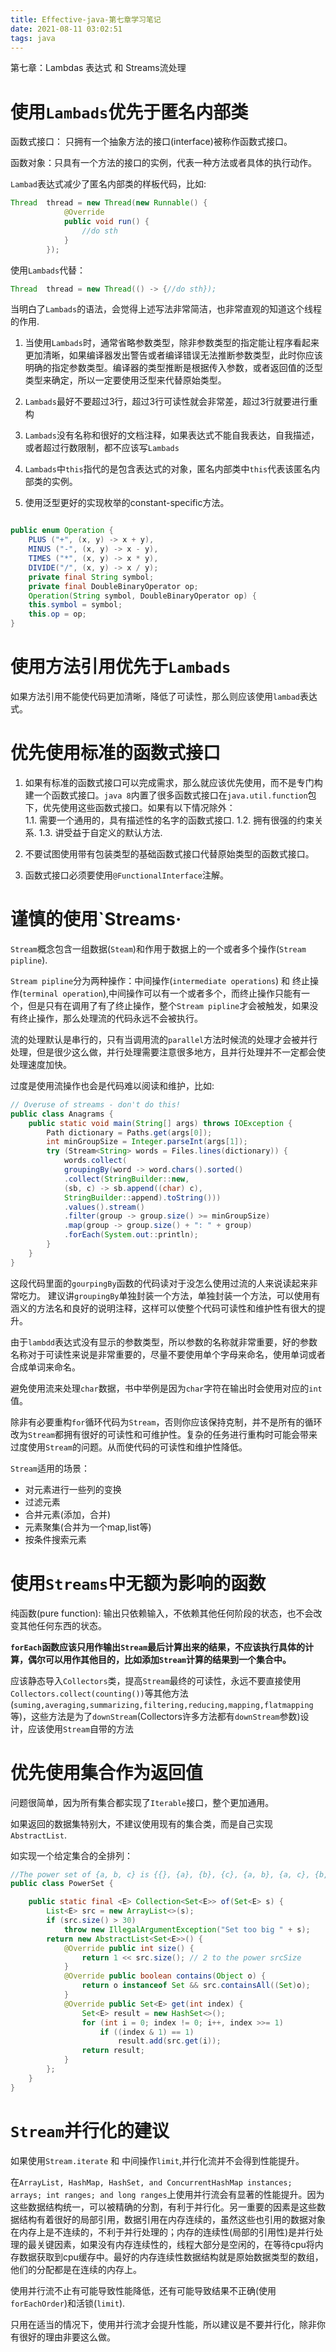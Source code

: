 ```yaml
---
title: Effective-java-第七章学习笔记
date: 2021-08-11 03:02:51
tags: java
---
```


第七章：Lambdas 表达式 和 Streams流处理

<!--more-->


# 使用`Lambads`优先于匿名内部类

函数式接口： 只拥有一个抽象方法的接口(interface)被称作函数式接口。

函数对象：只具有一个方法的接口的实例，代表一种方法或者具体的执行动作。


`Lambad`表达式减少了匿名内部类的样板代码，比如: 
```java
Thread  thread = new Thread(new Runnable() {
            @Override
            public void run() {
                //do sth
            }
        });
```
使用`Lambads`代替：
```java
Thread  thread = new Thread(() -> {//do sth});
```
当明白了`Lambads`的语法，会觉得上述写法非常简洁，也非常直观的知道这个线程的作用.

1. 当使用`Lambads`时，通常省略参数类型，除非参数类型的指定能让程序看起来更加清晰，如果编译器发出警告或者编译错误无法推断参数类型，此时你应该明确的指定参数类型。编译器的类型推断是根据传入参数，或者返回值的泛型类型来确定，所以一定要使用泛型来代替原始类型。

2. `Lambads`最好不要超过3行，超过3行可读性就会非常差，超过3行就要进行重构

3. `Lambads`没有名称和很好的文档注释，如果表达式不能自我表达，自我描述，或者超过行数限制，都不应该写`Lambads`

4. `Lambads`中`this`指代的是包含表达式的对象，匿名内部类中`this`代表该匿名内部类的实例。

6. 使用泛型更好的实现枚举的constant-specific方法。
```java

public enum Operation {
    PLUS ("+", (x, y) -> x + y),
    MINUS ("-", (x, y) -> x - y),
    TIMES ("*", (x, y) -> x * y),
    DIVIDE("/", (x, y) -> x / y);
    private final String symbol;
    private final DoubleBinaryOperator op;
    Operation(String symbol, DoubleBinaryOperator op) {
    this.symbol = symbol;
    this.op = op;
}
```


# 使用方法引用优先于`Lambads`

如果方法引用不能使代码更加清晰，降低了可读性，那么则应该使用`lambad`表达式。


# 优先使用标准的函数式接口


1. 如果有标准的函数式接口可以完成需求，那么就应该优先使用，而不是专门构建一个函数式接口。`java 8`内置了很多函数式接口在`java.util.function`包下，优先使用这些函数式接口。如果有以下情况除外：  
  1.1. 需要一个通用的，具有描述性的名字的函数式接口.
  1.2. 拥有很强的约束关系.
  1.3. 讲受益于自定义的默认方法.


2. 不要试图使用带有包装类型的基础函数式接口代替原始类型的函数式接口。

3. 函数式接口必须要使用`@FunctionalInterface`注解。



# 谨慎的使用`Streams·

`Stream`概念包含一组数据(`Steam`)和作用于数据上的一个或者多个操作(`Stream pipline`).

`Stream pipline`分为两种操作：中间操作(`intermediate operations`) 和 终止操作(`terminal operation`),中间操作可以有一个或者多个，而终止操作只能有一个，但是只有在调用了有了终止操作，整个`Stream pipline`才会被触发，如果没有终止操作，那么处理流的代码永远不会被执行。

流的处理默认是串行的，只有当调用流的`parallel`方法时候流的处理才会被并行处理，但是很少这么做，并行处理需要注意很多地方，且并行处理并不一定都会使处理速度加快。

过度是使用流操作也会是代码难以阅读和维护，比如: 
```java
// Overuse of streams - don't do this!
public class Anagrams {
    public static void main(String[] args) throws IOException {
        Path dictionary = Paths.get(args[0]);
        int minGroupSize = Integer.parseInt(args[1]);
        try (Stream<String> words = Files.lines(dictionary)) {
            words.collect(
            groupingBy(word -> word.chars().sorted()
            .collect(StringBuilder::new,
            (sb, c) -> sb.append((char) c),
            StringBuilder::append).toString()))
            .values().stream()
            .filter(group -> group.size() >= minGroupSize)
            .map(group -> group.size() + ": " + group)
            .forEach(System.out::println);
        }
    }
}
```
这段代码里面的`gourpingBy`函数的代码读对于没怎么使用过流的人来说读起来非常吃力。
建议讲`groupingBy`单独封装一个方法，单独封装一个方法，可以使用有涵义的方法名和良好的说明注释，这样可以使整个代码可读性和维护性有很大的提升。


由于`lambdd`表达式没有显示的参数类型，所以参数的名称就非常重要，好的参数名称对于可读性来说是非常重要的，尽量不要使用单个字母来命名，使用单词或者合成单词来命名。  


避免使用流来处理`char`数据，书中举例是因为`char`字符在输出时会使用对应的`int`值。


除非有必要重构`for`循环代码为`Stream`，否则你应该保持克制，并不是所有的循环改为`Stream`都拥有很好的可读性和可维护性。复杂的任务进行重构时可能会带来过度使用`Stream`的问题。从而使代码的可读性和维护性降低。


`Stream`适用的场景：
- 对元素进行一些列的变换
- 过滤元素
- 合并元素(添加，合并)
- 元素聚集(合并为一个map,list等)
- 按条件搜索元素



# 使用`Streams`中无额为影响的函数

纯函数(pure function): 输出只依赖输入，不依赖其他任何阶段的状态，也不会改变其他任何东西的状态。

**`forEach`函数应该只用作输出`Stream`最后计算出来的结果，不应该执行具体的计算，偶尔可以用作其他目的，比如添加`Stream`计算的结果到一个集合中。** 

应该静态导入`Collectors`类，提高`Stream`最终的可读性，永远不要直接使用`Collectors.collect(counting())`等其他方法(`suming,averaging,summarizing,filtering,reducing,mapping,flatmapping`等)，这些方法是为了`downStream`(Collectors许多方法都有`downStream`参数)设计，应该使用`Stream`自带的方法


# 优先使用集合作为返回值

问题很简单，因为所有集合都实现了`Iterable`接口，整个更加通用。

如果返回的数据集特别大，不建议使用现有的集合类，而是自己实现`AbstractList`.

如实现一个给定集合的全排列： 
```java
//The power set of {a, b, c} is {{}, {a}, {b}, {c}, {a, b}, {a, c}, {b, c}, {a, b, c}}.
public class PowerSet {

    public static final <E> Collection<Set<E>> of(Set<E> s) {
        List<E> src = new ArrayList<>(s);
        if (src.size() > 30)
            throw new IllegalArgumentException("Set too big " + s);
        return new AbstractList<Set<E>>() {
            @Override public int size() {
                return 1 << src.size(); // 2 to the power srcSize
            }
            @Override public boolean contains(Object o) {
                return o instanceof Set && src.containsAll((Set)o);
            }
            @Override public Set<E> get(int index) {
                Set<E> result = new HashSet<>();
                for (int i = 0; index != 0; i++, index >>= 1)
                    if ((index & 1) == 1)
                        result.add(src.get(i));
                return result;
            }
        };
    }
}
```


# `Stream`并行化的建议

如果使用`Stream.iterate` 和 中间操作`limit`,并行化流并不会得到性能提升。

在`ArrayList, HashMap, HashSet, and ConcurrentHashMap instances; arrays; int ranges; and long ranges`上使用并行流会有显著的性能提升。因为这些数据结构统一，可以被精确的分割，有利于并行化。另一重要的因素是这些数据结构有着很好的局部引用，数据引用在内存连续的，虽然这些也引用的数据对象在内存上是不连续的，不利于并行处理的；内存的连续性(局部的引用性)是并行处理的最关键因素，如果没有内存连续性的，线程大部分是空闲的，在等待cpu将内存数据获取到cpu缓存中。最好的内存连续性数据结构就是原始数据类型的数组，他们的分配都是在连续的内存上。

使用并行流不止有可能导致性能降低，还有可能导致结果不正确(使用`forEachOrder`)和活锁(`limit`).

只用在适当的情况下，使用并行流才会提升性能，所以建议是不要并行化，除非你有很好的理由非要这么做。